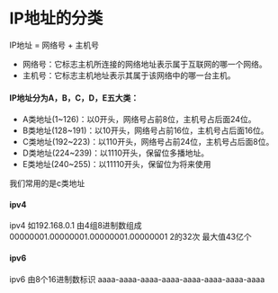# IP地址的分类
IP地址 = 网络号 + 主机号
- 网络号：它标志主机所连接的网络地址表示属于互联网的哪一个网络。
- 主机号：它标志主机地址表示其属于该网络中的哪一台主机。
#### IP地址分为A，B，C，D，E五大类：

- A类地址(1~126)：以0开头，网络号占前8位，主机号占后面24位。
- B类地址(128~191)：以10开头，网络号占前16位，主机号占后面16位。
- C类地址(192~223)：以110开头，网络号占前24位，主机号占后面8位。
- D类地址(224~239)：以1110开头，保留位多播地址。
- E类地址(240~255)：以11110开头，保留位为将来使用

我们常用的是c类地址

#### ipv4

ipv4 如192.168.0.1 由4组8进制数组成 00000001.00000001.00000001.00000001  2的32次  最大值43亿个

#### ipv6

ipv6 由8个16进制数标识 aaaa-aaaa-aaaa-aaaa-aaaa-aaaa-aaaa-aaaa
